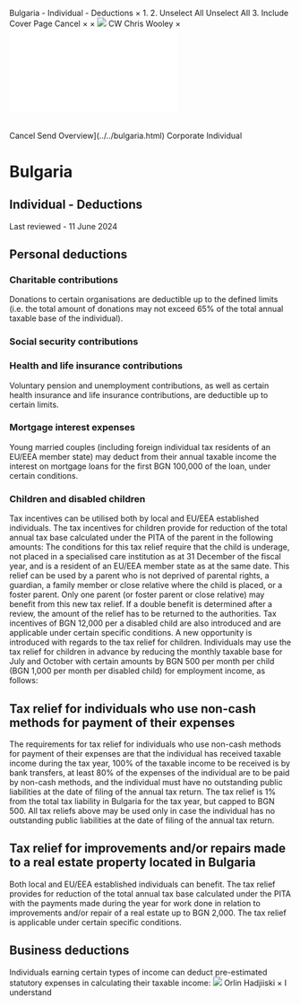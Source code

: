 Bulgaria - Individual - Deductions
×
1.
2.
Unselect All
Unselect All
3.
Include Cover Page
Cancel
×
×
![](../../-/media/world-wide-tax-summaries/attachments/global---chris-wooley.ashx%3Frev=ac5e5f3223b34096b1afc2a6009c7320&revision=ac5e5f32-23b3-4096-b1af-c2a6009c7320&hash=859B7ADC84DC2CBEC9760E9E6EE7DE6D0A8BFCDF)
CW
Chris Wooley
×
![](deductions.html)
######
Cancel
Send
Overview](../../bulgaria.html)
Corporate
Individual
# Bulgaria
## Individual - Deductions
Last reviewed - 11 June 2024
## Personal deductions
### Charitable contributions
Donations to certain organisations are deductible up to the defined limits (i.e. the total amount of donations may not exceed 65% of the total annual taxable base of the individual).
### Social security contributions
### Health and life insurance contributions
Voluntary pension and unemployment contributions, as well as certain health insurance and life insurance contributions, are deductible up to certain limits.
### Mortgage interest expenses
Young married couples (including foreign individual tax residents of an EU/EEA member state) may deduct from their annual taxable income the interest on mortgage loans for the first BGN 100,000 of the loan, under certain conditions.
### Children and disabled children
Tax incentives can be utilised both by local and EU/EEA established individuals. The tax incentives for children provide for reduction of the total annual tax base calculated under the PITA of the parent in the following amounts:
The conditions for this tax relief require that the child is underage, not placed in a specialised care institution as at 31 December of the fiscal year, and is a resident of an EU/EEA member state as at the same date. This relief can be used by a parent who is not deprived of parental rights, a guardian, a family member or close relative where the child is placed, or a foster parent. Only one parent (or foster parent or close relative) may benefit from this new tax relief. If a double benefit is determined after а review, the amount of the relief has to be returned to the authorities.
Tax incentives of BGN 12,000 per a disabled child are also introduced and are applicable under certain specific conditions.
A new opportunity is introduced with regards to the tax relief for children. Individuals may use the tax relief for children in advance by reducing the monthly taxable base for July and October with certain amounts by BGN 500 per month per child (BGN 1,000 per month per disabled child) for employment income, as follows:
## Tax relief for individuals who use non-cash methods for payment of their expenses
The requirements for tax relief for individuals who use non-cash methods for payment of their expenses are that the individual has received taxable income during the tax year, 100% of the taxable income to be received is by bank transfers, at least 80% of the expenses of the individual are to be paid by non-cash methods, and the individual must have no outstanding public liabilities at the date of filing of the annual tax return. The tax relief is 1% from the total tax liability in Bulgaria for the tax year, but capped to BGN 500.
All tax reliefs above may be used only in case the individual has no outstanding public liabilities at the date of filing of the annual tax return.
## Tax relief for improvements and/or repairs made to a real estate property located in Bulgaria
Both local and EU/EEA established individuals can benefit. The tax relief provides for reduction of the total annual tax base calculated under the PITA with the payments made during the year for work done in relation to improvements and/or repair of a real estate up to BGN 2,000.
The tax relief is applicable under certain specific conditions.
## Business deductions
Individuals earning certain types of income can deduct pre-estimated statutory expenses in calculating their taxable income:
![](../../-/media/world-wide-tax-summaries/attachments/bulgaria---orlin_hadjiiski.ashx%3Frev=199a8a17860c40349a5e20b32663b96d&revision=199a8a17-860c-4034-9a5e-20b32663b96d&hash=E18A5580D7214AFA014DE48DDD78B977192C53A5)
Orlin Hadjiiski
×
I understand